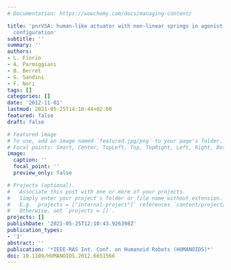```yaml
---
# Documentation: https://wowchemy.com/docs/managing-content/

title: 'pnrVSA: human-like actuator with non-linear springs in agonist-antagonist
  configuration'
subtitle: ''
summary: ''
authors:
- L. Fiorio
- A. Parmiggiani
- B. Berret
- G. Sandini
- F. Nori
tags: []
categories: []
date: '2012-11-01'
lastmod: 2021-05-25T14:10:44+02:00
featured: false
draft: false

# Featured image
# To use, add an image named `featured.jpg/png` to your page's folder.
# Focal points: Smart, Center, TopLeft, Top, TopRight, Left, Right, BottomLeft, Bottom, BottomRight.
image:
  caption: ''
  focal_point: ''
  preview_only: false

# Projects (optional).
#   Associate this post with one or more of your projects.
#   Simply enter your project's folder or file name without extension.
#   E.g. `projects = ["internal-project"]` references `content/project/deep-learning/index.md`.
#   Otherwise, set `projects = []`.
projects: []
publishDate: '2021-05-25T12:10:43.926398Z'
publication_types:
- '1'
abstract: ''
publication: '*IEEE-RAS Int. Conf. on Humanoid Robots (HUMANOIDS)*'
doi: 10.1109/HUMANOIDS.2012.6651566
---
```

